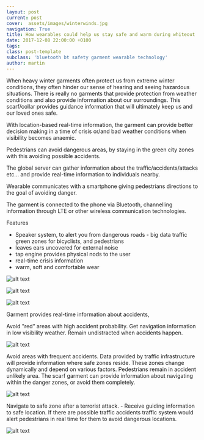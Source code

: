 ```yaml
---
layout: post
current: post
cover:  assets/images/winterwinds.jpg
navigation: True
title: How wearables could help us stay safe and warm during whiteout
date: 2017-12-08 22:00:00 +0100
tags:
class: post-template
subclass: 'bluetooth bt safety garment wearable technology'
author: martin
---
```


When heavy winter garments often protect us from extreme winter conditions, they often hinder our sense of hearing and seeing hazardous situations. There is really no garments that provide protection from weather conditions and also provide information about our surroundings. This scarf/collar provides guidance information that will ultimately keep us and our loved ones safe.

With location-based real-time information, the garment can provide better decision making in a time of crisis or/and bad weather conditions when visibility becomes anaemic.

Pedestrians can avoid dangerous areas, by staying in the green city zones with this avoiding possible accidents.

The global server can gather information about the traffic/accidents/attacks etc... and provide real-time information to individuals nearby.

Wearable communicates with a smartphone giving pedestrians directions to the goal of avoiding danger.

The garment is connected to the phone via Bluetooth, channelling information through LTE or other wireless communication technologies.

Features
* Speaker system, to alert you from dangerous roads - big data traffic green zones for bicyclists, and pedestrians
* leaves ears uncovered for external noise
* tap engine provides physical nods to the user
* real-time crisis information
* warm, soft and comfortable wear

![alt text](https://dl.dropboxusercontent.com/s/o8qqmx68m4tk1z5/safety-scarf-colar.png "Illustration garment details and functions")

![alt text](https://dl.dropboxusercontent.com/s/ynlv5xk4dum6krd/Screen%20Shot%202017-12-03%20at%2013.28.44.png "https://www.etsy.com/uk/listing/123352529/unisex-scarf-men-and-women-cowl-grey")

![alt text](https://dl.dropboxusercontent.com/s/ws9kico40aadmdp/Screen%20Shot%202017-12-03%20at%2013.28.29.png "https://www.etsy.com/uk/listing/123352529/unisex-scarf-men-and-women-cowl-grey")



Garment provides real-time information about accidents,

Avoid "red” areas with high accident probability. Get navigation information in low visibility weather. Remain undistracted when accidents happen.

![alt text](https://dl.dropboxusercontent.com/s/agsswwcelv7k556/Screen%20Shot%202017-12-03%20at%2013.42.34.png "winter garments provide weather protection but hinder visibility in already dangeorous area")

Avoid areas with frequent accidents. Data provided by traffic infrastructure will provide information where safe zones reside. These zones change dynamically and depend on various factors. Pedestrians remain in accident unlikely area. The scarf garment can provide information about navigating within the danger zones, or avoid them completely.


![alt text](https://dl.dropboxusercontent.com/s/dmpenv1em8t5u7k/Screen%20Shot%202017-12-03%20at%2013.39.41.png "city map shows danger zones")


Navigate to safe zone after a terrorist attack. - Receive guiding information to safe location. If there are possible traffic accidents traffic system would alert pedestrians in real time for them to avoid dangerous locations.


![alt text](https://dl.dropboxusercontent.com/s/jq9c84r4xw5yk6z/Screen%20Shot%202017-12-03%20at%2013.47.21.png "london had trouble in 2017 with an attack on the bridge")
